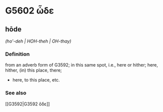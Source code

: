 # G5602 ὧδε

## hōde

_(ho'-deh | HOH-theh | OH-thay)_

### Definition

from an adverb form of G3592; in this same spot, i.e., here or hither; here, hither, (in) this place, there; 

- here, to this place, etc.

### See also

[[G3592|G3592 ὅδε]]
